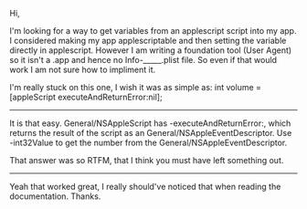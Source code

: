 Hi,

I'm looking for a way to get variables from an applescript script into my app. I considered making my app applescriptable and then setting the variable directly in applescript. However I am writing a foundation tool (User Agent) so it isn't a .app and hence no Info-_____.plist file. So even if that would work I am not sure how to impliment it.

I'm really stuck on this one, I wish it was as simple as: int volume = [appleScript executeAndReturnError:nil];

----

It is that easy. General/NSAppleScript has -executeAndReturnError:, which returns the result of the script as an General/NSAppleEventDescriptor. Use -int32Value to get the number from the General/NSAppleEventDescriptor.

That answer was so RTFM, that I think you must have left something out.

----

Yeah that worked great, I really should've noticed that when reading the documentation. Thanks.